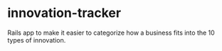 innovation-tracker
==================

Rails app to make it easier to categorize how a business fits into the 10 types of innovation.
